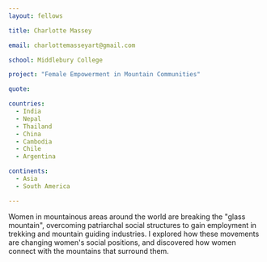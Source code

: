 ```yaml
---
layout: fellows

title: Charlotte Massey

email: charlottemasseyart@gmail.com

school: Middlebury College

project: "Female Empowerment in Mountain Communities"

quote: 

countries:
  - India
  - Nepal
  - Thailand
  - China
  - Cambodia
  - Chile
  - Argentina

continents:
  - Asia
  - South America

---
```


Women in mountainous areas around the world are breaking the "glass mountain", overcoming patriarchal social structures to gain employment in trekking and mountain guiding industries. I explored how these movements are changing women's social positions, and discovered how women connect with the mountains that surround them.